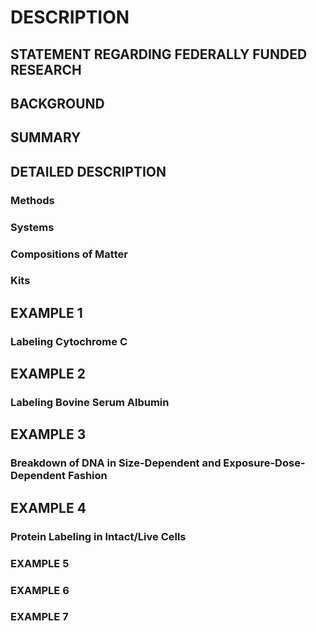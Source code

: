 # DESCRIPTION

## STATEMENT REGARDING FEDERALLY FUNDED RESEARCH

## BACKGROUND

## SUMMARY

## DETAILED DESCRIPTION

### Methods

### Systems

### Compositions of Matter

### Kits

## EXAMPLE 1

### Labeling Cytochrome C

## EXAMPLE 2

### Labeling Bovine Serum Albumin

## EXAMPLE 3

### Breakdown of DNA in Size-Dependent and Exposure-Dose-Dependent Fashion

## EXAMPLE 4

### Protein Labeling in Intact/Live Cells

### EXAMPLE 5

### EXAMPLE 6

### EXAMPLE 7

